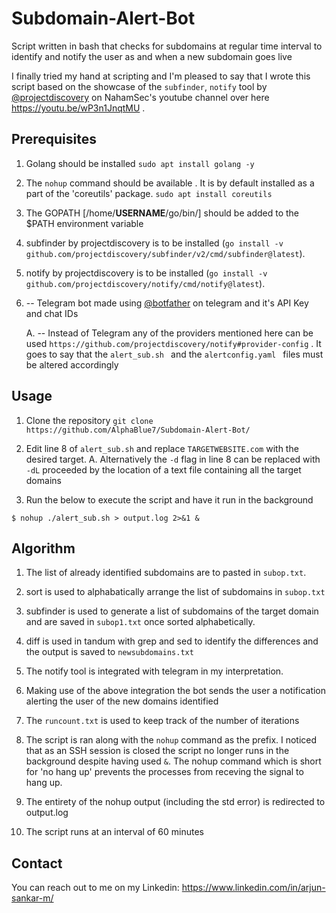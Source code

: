 # Subdomain-Alert-Bot
Script written in bash that checks for subdomains at regular time interval to identify and notify the user as and when a new subdomain goes live


I finally tried my hand at scripting and I'm pleased to say that I wrote this script based on the showcase of the `subfinder`, `notify` tool by [@projectdiscovery](https://github.com/projectdiscovery/) on NahamSec's youtube channel over here https://youtu.be/wP3n1JnqtMU .




## Prerequisites
1. Golang should be installed `sudo apt install golang -y`

2. The `nohup` command should be available . It is by default installed as a part of the 'coreutils' package. `sudo apt install coreutils`

3. The GOPATH [/home/**USERNAME**/go/bin/] should be added to the $PATH environment variable

4. subfinder by projectdiscovery is to be installed (`go install -v github.com/projectdiscovery/subfinder/v2/cmd/subfinder@latest`).

5. notify by projectdiscovery is to be installed (`go install -v github.com/projectdiscovery/notify/cmd/notify@latest`).

6. -- Telegram bot made using [@botfather](https://web.telegram.org/k/#@BotFather) on telegram and it's API Key and chat IDs

   A. -- Instead of Telegram any of the providers mentioned here can be used `https://github.com/projectdiscovery/notify#provider-config` . It goes to say that the `alert_sub.sh ` and the `alertconfig.yaml ` files must be altered accordingly


## Usage

1. Clone the repository
`git clone https://github.com/AlphaBlue7/Subdomain-Alert-Bot/`

2. Edit line 8 of `alert_sub.sh` and replace `TARGETWEBSITE.com` with the desired target.
   A. Alternatively the `-d` flag in line 8 can be replaced with `-dL` proceeded by the location of a text file containing all the target domains

3. Run the below to execute the script and have it run in the background

`$ nohup ./alert_sub.sh > output.log 2>&1 &`



## Algorithm
1. The list of already identified subdomains are to pasted in `subop.txt`.

2. sort is used to alphabatically arrange the list of subdomains in `subop.txt`

3. subfinder is used to generate a list of subdomains of the target domain and are saved in `subop1.txt` once sorted alphabetically.

4. diff is used in tandum with grep and sed to identify the differences and the output is saved to `newsubdomains.txt`

5. The notify tool is integrated with telegram in my interpretation.

6. Making use of the above integration the bot sends the user a notification alerting the user of the new domains identified

7. The `runcount.txt` is used to keep track of the number of iterations

8. The script is ran along with the `nohup` command as the prefix. I noticed that as an SSH session is closed the script no longer runs in the background despite having used `&`. The nohup command which is short for 'no hang up' prevents the processes from receving the signal to hang up.

9. The entirety of the nohup output (including the std error) is redirected to output.log 

10. The script runs at an interval of 60 minutes

    




## Contact
You can reach out to me on my Linkedin: https://www.linkedin.com/in/arjun-sankar-m/
